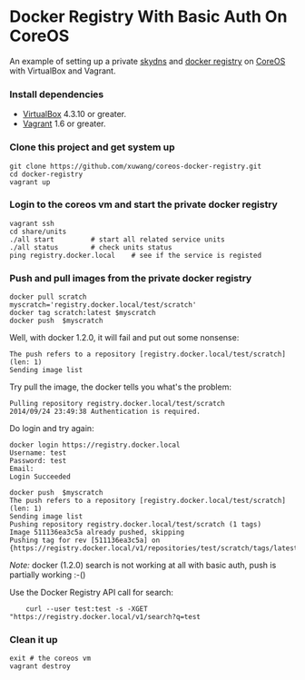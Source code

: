 # Docker Registry With Basic Auth On CoreOS

An example of setting up a private [skydns][SkyDNS] and [docker registry][Docker-Registry] on [CoreOS][using-coreos] with VirtualBox and Vagrant.

### Install dependencies

* [VirtualBox][virtualbox] 4.3.10 or greater.
* [Vagrant][vagrant] 1.6 or greater.

### Clone this project and get system up

	git clone https://github.com/xuwang/coreos-docker-registry.git
	cd docker-registry
	vagrant up

### Login to the coreos vm and start the private docker registry

	vagrant ssh
	cd share/units
	./all start			# start all related service units
	./all status     	# check units status
	ping registry.docker.local    # see if the service is registed

### Push and pull images from the private docker registry

	docker pull scratch
	myscratch='registry.docker.local/test/scratch'
	docker tag scratch:latest $myscratch
	docker push  $myscratch
    
Well, with docker 1.2.0, it will fail and put out some nonsense:

    The push refers to a repository [registry.docker.local/test/scratch] (len: 1)
    Sending image list

Try pull the image, the docker tells you what's the problem:
 
    Pulling repository registry.docker.local/test/scratch
    2014/09/24 23:49:38 Authentication is required.
    
Do login and try again:

	docker login https://registry.docker.local
    Username: test
    Password: test
    Email:
    Login Succeeded
    
	docker push  $myscratch
    The push refers to a repository [registry.docker.local/test/scratch] (len: 1)
    Sending image list
    Pushing repository registry.docker.local/test/scratch (1 tags)
    Image 511136ea3c5a already pushed, skipping
    Pushing tag for rev [511136ea3c5a] on {https://registry.docker.local/v1/repositories/test/scratch/tags/latest}
    
_Note:_ docker (1.2.0) search is not working at all with basic auth, push is partially working :-()

Use the Docker Registry API call for search:

        curl --user test:test -s -XGET "https://registry.docker.local/v1/search?q=test
### Clean it up

	exit # the coreos vm
	vagrant destroy

[virtualbox]: https://www.virtualbox.org/
[vagrant]: https://www.vagrantup.com/downloads.html
[using-coreos]: http://coreos.com/docs/using-coreos/
[SkyDNS]: https://github.com/skynetservices/skydns
[Docker-Registry]: https://github.com/docker/docker-registry


